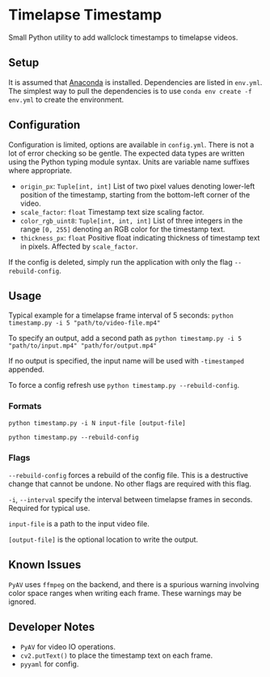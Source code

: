 # Timelapse Timestamp

Small Python utility to add wallclock timestamps to timelapse videos.

## Setup

It is assumed that [Anaconda](https://anaconda.org/) is installed. Dependencies are listed in `env.yml`. The simplest way to pull the dependencies is to use `conda env create -f env.yml` to create the environment.

## Configuration

Configuration is limited, options are available in `config.yml`. There is not a lot of error checking so be gentle. The expected data types are written using the Python typing module syntax. Units are variable name suffixes where appropriate.

- `origin_px`: `Tuple[int, int]` List of two pixel values denoting lower-left position of the timestamp, starting from the bottom-left corner of the video.
- `scale_factor`: `float` Timestamp text size scaling factor.
- `color_rgb_uint8`: `Tuple[int, int, int]` List of three integers in the range `[0, 255]` denoting an RGB color for the timestamp text.
- `thickness_px`: `float` Positive float indicating thickness of timestamp text in pixels. Affected by `scale_factor`.

If the config is deleted, simply run the application with only the flag `--rebuild-config`.

## Usage

Typical example for a timelapse frame interval of 5 seconds: `python timestamp.py -i 5 "path/to/video-file.mp4"`

To specify an output, add a second path as `python timestamp.py -i 5 "path/to/input.mp4" "path/for/output.mp4"`

If no output is specified, the input name will be used with `-timestamped` appended.

To force a config refresh use `python timestamp.py --rebuild-config`.

### Formats

`python timestamp.py -i N input-file [output-file]`

`python timestamp.py --rebuild-config`

### Flags

`--rebuild-config` forces a rebuild of the config file. This is a destructive change that cannot be undone. No other flags are required with this flag.

`-i`, `--interval` specify the interval between timelapse frames in seconds. Required for typical use.

`input-file` is a path to the input video file.

`[output-file]` is the optional location to write the output.

## Known Issues

`PyAV` uses `ffmpeg` on the backend, and there is a spurious warning involving color space ranges when writing each frame. These warnings may be ignored.

## Developer Notes

- `PyAV` for video IO operations.
- `cv2.putText()` to place the timestamp text on each frame.
- `pyyaml` for config.
